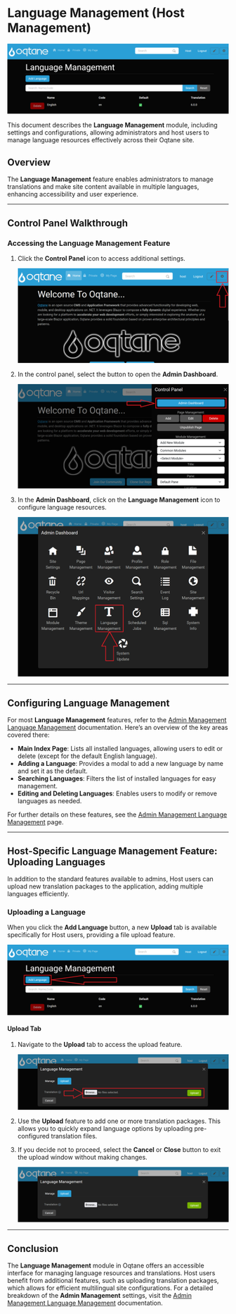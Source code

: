 # Language Management (Host Management)

![Language Management Feature](./assets/language-management.png)

This document describes the **Language Management** module, including settings and configurations, allowing administrators and host users to manage language resources effectively across their Oqtane site.

## Overview

The **Language Management** feature enables administrators to manage translations and make site content available in multiple languages, enhancing accessibility and user experience.

---

## Control Panel Walkthrough

### Accessing the Language Management Feature

1. Click the **Control Panel** icon to access additional settings.

   ![Control Panel Icon](./assets/control-panel-button.png)

2. In the control panel, select the button to open the **Admin Dashboard**.

   ![Open Admin Dashboard](./assets/control-panel-admin-dashboard-button.png)

3. In the **Admin Dashboard**, click on the **Language Management** icon to configure language resources.

   ![Admin Dashboard Language Management](./assets/admin-dashboard-language-management.png)

---

## Configuring Language Management

For most **Language Management** features, refer to the [Admin Management Language Management](../admin-management/language-management.md) documentation. Here’s an overview of the key areas covered there:

- **Main Index Page**: Lists all installed languages, allowing users to edit or delete (except for the default English language).
- **Adding a Language**: Provides a modal to add a new language by name and set it as the default.
- **Searching Languages**: Filters the list of installed languages for easy management.
- **Editing and Deleting Languages**: Enables users to modify or remove languages as needed.

For further details on these features, see the [Admin Management Language Management](../admin-management/language-management.md) page.

---

## Host-Specific Language Management Feature: Uploading Languages

In addition to the standard features available to admins, Host users can upload new translation packages to the application, adding multiple languages efficiently.

### Uploading a Language

When you click the **Add Language** button, a new **Upload** tab is available specifically for Host users, providing a file upload feature.

![Add Language Button](./assets/language-management-add-language-button.png)

#### Upload Tab

1. Navigate to the **Upload** tab to access the upload feature.

   ![Upload Button Options](./assets/language-management-upload-buttons.png)

2. Use the **Upload** feature to add one or more translation packages. This allows you to quickly expand language options by uploading pre-configured translation files.

3. If you decide not to proceed, select the **Cancel** or **Close** button to exit the upload window without making changes.

   ![Upload Window](./assets/language-management-upload-window.png)

---

## Conclusion

The **Language Management** module in Oqtane offers an accessible interface for managing language resources and translations. Host users benefit from additional features, such as uploading translation packages, which allows for efficient multilingual site configurations. For a detailed breakdown of the **Admin Management** settings, visit the [Admin Management Language Management](../admin-management/language-management.md) documentation.

